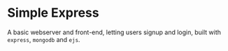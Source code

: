 # Simple Express

A basic webserver and front-end, letting users signup and login, built with `express`, `mongodb` and `ejs`.
